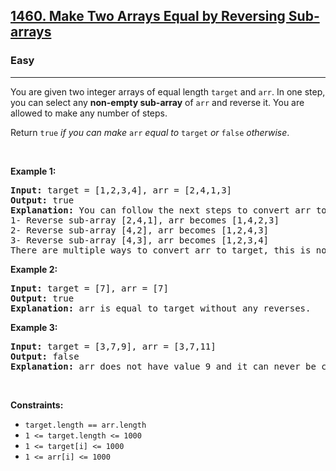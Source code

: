 <h2><a href="https://leetcode.com/problems/make-two-arrays-equal-by-reversing-sub-arrays/">1460. Make Two Arrays Equal by Reversing Sub-arrays</a></h2><h3>Easy</h3><hr><div style="user-select: auto;"><p style="user-select: auto;">You are given two integer arrays of equal length <code style="user-select: auto;">target</code> and <code style="user-select: auto;">arr</code>. In one step, you can select any <strong style="user-select: auto;">non-empty sub-array</strong> of <code style="user-select: auto;">arr</code> and reverse it. You are allowed to make any number of steps.</p>

<p style="user-select: auto;">Return <code style="user-select: auto;">true</code> <em style="user-select: auto;">if you can make </em><code style="user-select: auto;">arr</code><em style="user-select: auto;"> equal to </em><code style="user-select: auto;">target</code><em style="user-select: auto;">&nbsp;or </em><code style="user-select: auto;">false</code><em style="user-select: auto;"> otherwise</em>.</p>

<p style="user-select: auto;">&nbsp;</p>
<p style="user-select: auto;"><strong style="user-select: auto;">Example 1:</strong></p>

<pre style="user-select: auto;"><strong style="user-select: auto;">Input:</strong> target = [1,2,3,4], arr = [2,4,1,3]
<strong style="user-select: auto;">Output:</strong> true
<strong style="user-select: auto;">Explanation:</strong> You can follow the next steps to convert arr to target:
1- Reverse sub-array [2,4,1], arr becomes [1,4,2,3]
2- Reverse sub-array [4,2], arr becomes [1,2,4,3]
3- Reverse sub-array [4,3], arr becomes [1,2,3,4]
There are multiple ways to convert arr to target, this is not the only way to do so.
</pre>

<p style="user-select: auto;"><strong style="user-select: auto;">Example 2:</strong></p>

<pre style="user-select: auto;"><strong style="user-select: auto;">Input:</strong> target = [7], arr = [7]
<strong style="user-select: auto;">Output:</strong> true
<strong style="user-select: auto;">Explanation:</strong> arr is equal to target without any reverses.
</pre>

<p style="user-select: auto;"><strong style="user-select: auto;">Example 3:</strong></p>

<pre style="user-select: auto;"><strong style="user-select: auto;">Input:</strong> target = [3,7,9], arr = [3,7,11]
<strong style="user-select: auto;">Output:</strong> false
<strong style="user-select: auto;">Explanation:</strong> arr does not have value 9 and it can never be converted to target.
</pre>

<p style="user-select: auto;">&nbsp;</p>
<p style="user-select: auto;"><strong style="user-select: auto;">Constraints:</strong></p>

<ul style="user-select: auto;">
	<li style="user-select: auto;"><code style="user-select: auto;">target.length == arr.length</code></li>
	<li style="user-select: auto;"><code style="user-select: auto;">1 &lt;= target.length &lt;= 1000</code></li>
	<li style="user-select: auto;"><code style="user-select: auto;">1 &lt;= target[i] &lt;= 1000</code></li>
	<li style="user-select: auto;"><code style="user-select: auto;">1 &lt;= arr[i] &lt;= 1000</code></li>
</ul>
</div>